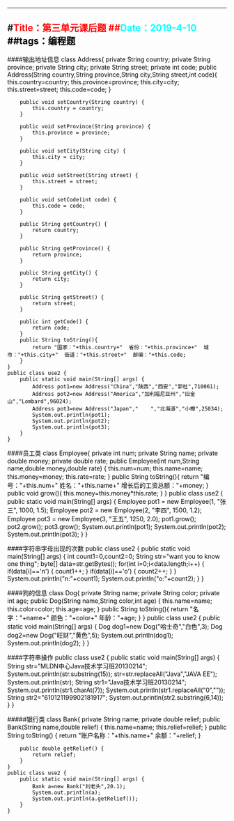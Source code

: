 ----
#<font color=red>Title：第三单元课后题
##<font color=#00ffff>Date：2019-4-10
<font color=#000000>
##tags：编程题
----
####输出地址信息
	class Address{
	    private String country;
	    private String province;
	    private String city;
	    private String street;
	    private int code;
	    public Address(String country,String province,String city,String street,int code){
	        this.country=country;
	        this.province=province;
	        this.city=city;
	        this.street=street;
	        this.code=code;
	    }
	
	    public void setCountry(String country) {
	        this.country = country;
	    }
	
	    public void setProvince(String province) {
	        this.province = province;
	    }
	
	    public void setCity(String city) {
	        this.city = city;
	    }
	
	    public void setStreet(String street) {
	        this.street = street;
	    }
	
	    public void setCode(int code) {
	        this.code = code;
	    }
	
	    public String getCountry() {
	        return country;
	    }
	
	    public String getProvince() {
	        return province;
	    }
	
	    public String getCity() {
	        return city;
	    }
	
	    public String getStreet() {
	        return street;
	    }
	
	    public int getCode() {
	        return code;
	    }
	    public String toString(){
	        return "国家："+this.country+"  省份："+this.province+"  城市："+this.city+"  街道："+this.street+"  邮编："+this.code;
	    }
	}
	public class use2 {
	    public static void main(String[] args) {
	        Address pot1=new Address("China","陕西","西安","郭杜",710061);
	        Address pot2=new Address("America","加利福尼亚州","旧金山","Lombard",96024);
	        Address pot3=new Address("Japan","    ","北海道","小樽",25034);
	        System.out.println(pot1);
	        System.out.println(pot2);
	        System.out.println(pot3);
	    }
	}

####员工类
	class Employee{
	    private int num;
	    private String name;
	    private double money;
	    private double rate;
	    public Employee(int num,String name,double money,double rate)
	    {
	        this.num=num;
	        this.name=name;
	        this.money=money;
	        this.rate=rate;
	    }
	    public String toString(){
	        return "编号："+this.num+"  姓名："+this.name+"  增长后的工资总额："+money;
	    }
	    public void grow(){
	        this.money=this.money*this.rate;
	    }
	}
	public class use2 {
	    public static void main(String[] args) {
	        Employee pot1 = new Employee(1, "张三", 1000, 1.5);
	        Employee pot2 = new Employee(2, "李四", 1500, 1.2);
	        Employee pot3 = new Employee(3, "王五", 1250, 2.0);
	        pot1.grow();
	        pot2.grow();
	        pot3.grow();
	        System.out.println(pot1);
	        System.out.println(pot2);
	        System.out.println(pot3);
	    }
	}
	
####字符串字母出现的次数
	public class use2 {
	    public static void main(String[] args) {
	        int count1=0,count2=0;
	        String str="want you to know one thing";
	        byte[] data=str.getBytes();
	        for(int i=0;i<data.length;i++)
	        {
	            if(data[i]=='n')
	            {
	                count1++;
	            }
	            if(data[i]=='o')
	            {
	                count2++;
	            }
	        }
	        System.out.println("n:"+count1);
	        System.out.println("o:"+count2);
	    }
	}

####狗的信息
	class Dog{
	    private String name;
	    private String color;
	    private int age;
	    public Dog(String name,String color,int age)
	    {
	        this.name=name;
	        this.color=color;
	        this.age=age;
	    }
	    public String toString(){
	        return "名字："+name+"  颜色："+color+"  年龄："+age;
	    }
	}
	public class use2 {
	    public static void main(String[] args) {
	        Dog dog1=new Dog("哈士奇","白色",3);
	        Dog dog2=new Dog("旺财","黄色",5);
	        System.out.println(dog1);
	        System.out.println(dog2);
	    }
	}

####字符串操作
	public class use2 {
	    public static void main(String[] args) {
	        String str="MLDN中心Java技术学习班20130214";
	        System.out.println(str.substring(15));
	        str=str.replaceAll("Java","JAVA EE");
	        System.out.println(str);
	        String str1="Java技术学习班20130214";
	        System.out.println(str1.charAt(7));
	        System.out.println(str1.replaceAll("0",""));
	        String str2="610121199902181917";
	        System.out.println(str2.substring(6,14));
	    }
	}

#####银行类
	class Bank{
	    private String name;
	    private double relief;
	    public Bank(String name,double relief)
	    {
	        this.name=name;
	        this.relief=relief;
	    }
	    public String toString()
	    {
	        return "账户名称："+this.name+"  余额："+relief;
	    }
	
	    public double getRelief() {
	        return relief;
	    }
	}
	public class use2 {
	    public static void main(String[] args) {
	        Bank a=new Bank("刘老头",20.1);
	        System.out.println(a);
	        System.out.println(a.getRelief());
	    }
	}